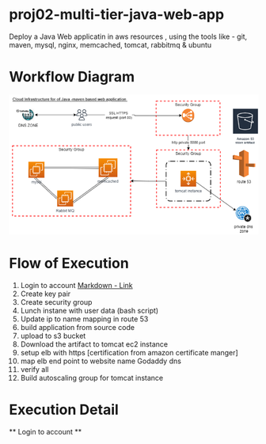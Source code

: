 # proj02-multi-tier-java-web-app
Deploy a Java Web applicatin in aws resources , using the tools like - git, maven, mysql, nginx, memcached, tomcat, rabbitmq &amp; ubuntu

# Workflow Diagram
![](/images/workflow-diag.png)

# Flow of  Execution
1. Login to account  [Markdown - Link](#Link)
2. Create key pair
3. Create security group
4. Lunch instane with user data (bash script)
5. Update ip to name mapping in route 53
6. build application from source code 
7. upload to s3 bucket
8. Download the artifact to tomcat ec2 instance
9. setup elb with https [certification from amazon certificate manger]
10. map elb end point to website name Godaddy dns
11. verify all
12. Build autoscaling group for tomcat instance 

# Execution Detail 
** Login to account **

